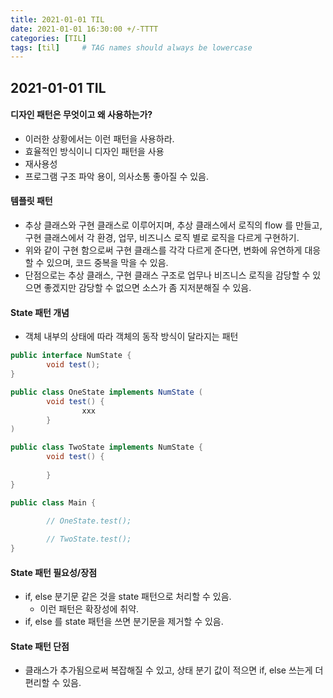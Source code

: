 ```yaml
---
title: 2021-01-01 TIL
date: 2021-01-01 16:30:00 +/-TTTT
categories: [TIL]
tags: [til]     # TAG names should always be lowercase
---
```

 
## 2021-01-01 TIL 


#### 디자인 패턴은 무엇이고 왜 사용하는가?

- 이러한 상황에서는 이런 패턴을 사용하라.
- 효율적인 방식이니 디자인 패턴을 사용
- 재사용성
- 프로그램 구조 파악 용이, 의사소통 좋아질 수 있음.

#### 템플릿 패턴
- 추상 클래스와 구현 클래스로 이루어지며, 추상 클래스에서 로직의 flow 를 만들고, 구현 클래스에서 각 환경, 업무, 비즈니스 로직 별로 로직을 다르게 구현하기.
- 위와 같이 구현 함으로써 구현 클래스를 각각 다르게 준다면, 변화에 유연하게 대응할 수 있으며, 코드 중복을 막을 수 있음.
- 단점으로는 추상 클래스, 구현 클래스 구조로 업무나 비즈니스 로직을 감당할 수 있으면 좋겠지만 감당할 수 없으면 소스가 좀 지저분해질 수 있음.

#### State 패턴 개념

- 객체 내부의 상태에 따라 객체의 동작 방식이 달라지는 패턴

```java
public interface NumState {
		void test();
}

public class OneState implements NumState (
		void test() {
				xxx
		}
)

public class TwoState implements NumState {
		void test() {
	
		}
}

public class Main {

		// OneState.test();
		
		// TwoState.test();
}
```

#### State 패턴 필요성/장점
- if, else 분기문 같은 것을 state 패턴으로 처리할 수 있음.
    - 이런 패턴은 확장성에 취약.
- if, else 를 state 패턴을 쓰면 분기문을 제거할 수 있음.

#### State 패턴 단점
- 클래스가 추가됨으로써 복잡해질 수 있고, 상태 분기 값이 적으면 if, else 쓰는게 더 편리할 수 있음.